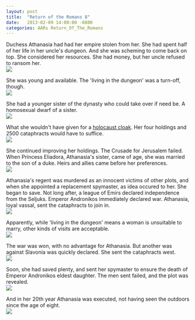 ```yaml
---
layout: post
title:  "Return of the Romans 8"
date:   2013-02-09 14:00:00 -0800
categories: AARs Return_Of_The_Romans
---
```

Duchess Athanasia had had her empire stolen from her. She had spent half of her life in her uncle's dungeon. And she was scheming to come back on top. She considered her resources. She had money, but her uncle refused to ransom her.  
![](/assets/return_of_the_romans_images/8-1.png)

She was young and available. The 'living in the dungeon' was a turn-off, though.  
![](/assets/return_of_the_romans_images/8-2.png)

She had a younger sister of the dynasty who could take over if need be. A homosexual dwarf of a sister.  
![](/assets/return_of_the_romans_images/8-3.png)

What she wouldn't have given for a [holocaust cloak](http://en.wikipedia.org/wiki/The_Princess_Bride_(film)). Her four holdings and 2500 cataphracts would have to suffice.  
![](/assets/return_of_the_romans_images/8-4.png)

She continued improving her holdings. The Crusade for Jerusalem failed. When Princess Eliadora, Athanasia's sister, came of age, she was married to the son of a duke. Heirs and allies came before her preferences.  
![](/assets/return_of_the_romans_images/8-5.png)

Athanasia's regent was murdered as an innocent victims of other plots, and when she appointed a replacement spymaster, as idea occured to her. She began to save. Not long after, a league of Emirs declared independence from the Seljuks. Emperor Andronikos immediately declared war. Athanasia, loyal vassal, sent the cataphracts to join in.  
![](/assets/return_of_the_romans_images/8-6.png)

Apparently, while 'living in the dungeon' means a woman is unsuitable to marry, other kinds of visits are acceptable.  
![](/assets/return_of_the_romans_images/8-7.png)

The war was won, with no advantage for Athanasia. But another was against Slavonia was quickly declared. She sent the cataphracts west.  
![](/assets/return_of_the_romans_images/8-8.png)

Soon, she had saved plenty, and sent her spymaster to ensure the death of Emperor Andronikos eldest daughter. The men sent failed, and the plot was revealed.  
![](/assets/return_of_the_romans_images/8-9.png)

And in her 20th year Athanasia was executed, not having seen the outdoors since the age of eight.  
![](/assets/return_of_the_romans_images/8-10.png)